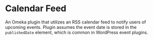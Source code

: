 # Calendar Feed
An Omeka plugin that utilizes an RSS calendar feed to notify users of upcoming events. Plugin assumes the event date is stored in the `publishedDate` element, which is common in WordPress event plugins.
